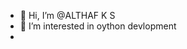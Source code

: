 - 👋 Hi, I’m @ALTHAF K S
- 👀 I’m interested in oython devlopment
- 

<!---
althafks404/althafks404 is a ✨ special ✨ repository because its `README.md` (this file) appears on your GitHub profile.
You can click the Preview link to take a look at your changes.
--->
